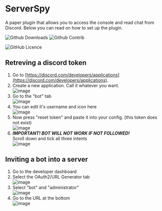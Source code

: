 # ServerSpy
A paper plugin that allows you to access the console and read chat from Discord. Below you can read on how to set up the plugin.

![Github Downloads](https://img.shields.io/github/downloads/infinity-atom/ServerSpy/total?logo=github&link=https://github.com/infinity-atom/ServerSpy/releases)
![Github Contrib](https://img.shields.io/github/contributors/infinity-atom/ServerSpy?logo=github&color=blue)

![GitHub Licence](https://img.shields.io/github/license/infinity-atom/ServerSpy?logo=github)

## Retreving a discord token
1. Go to [https://discord.com/developers/applications](https://discord.com/developers/applications).
2. Create a new application. Call it whatever you want.<br>
   ![image](https://github.com/infinity-atom/ServerSpy/assets/50982527/25596b65-47ed-41dc-be3b-54138bdf82dc)
3. Go to the "bot" tab<br>
   ![image](https://github.com/infinity-atom/ServerSpy/assets/50982527/e004f80d-453d-49fe-8dda-e4a20a579517)
4. You can edit it's username and icon here<br>
   ![image](https://github.com/infinity-atom/ServerSpy/assets/50982527/b28f4356-c9cc-4187-970b-93778b359cf2)
5. Now press "reset token" and paste it into your config. (this token does not exist)<br>
   ![image](https://github.com/infinity-atom/ServerSpy/assets/50982527/227f2b01-4cc6-403f-9232-4a6dbb89fc57)
7. ***IMPORTANT! BOT WILL NOT WORK IF NOT FOLLOWED!***<br>Scroll down and tick all three intents<br>![image](https://github.com/infinity-atom/ServerSpy/assets/50982527/29f2d5eb-b330-43f7-b94e-fd989b9325bc)


## Inviting a bot into a server
1. Go to the developer dashboard
2. Select the OAuth2/URL Generator tab<br>
   ![image](https://github.com/infinity-atom/ServerSpy/assets/50982527/71b62245-69a0-4bdc-b495-85584f8a483c)
3. Select "bot" and "administrator"<br>
   ![image](https://github.com/infinity-atom/ServerSpy/assets/50982527/48d711f8-bc22-45f2-8d55-ca36c4ca2eb9)
4. Go to the URL at the bottom<br>
   ![image](https://github.com/infinity-atom/ServerSpy/assets/50982527/7e3135fe-5acd-48ce-9551-3c690d672bc0)
